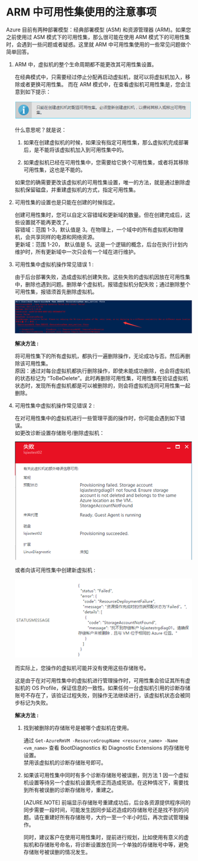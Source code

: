 <properties
    pageTitle="ARM 中可用性集使用的注意事项"
    description="ARM 中可用性集使用的注意事项"
    service=""
    resource="virtual-machines"
    authors=""
    displayOrder=""
    selfHelpType=""
    supportTopicIds=""
    productPesIds=""
    resourceTags="Virtual Machines, ARM, ASM, HA"
    cloudEnvironments="MoonCake" />
<tags
    ms.service="virtual-machines-aog"
    ms.date=""
    wacn.date="02/21/2017" />

# ARM 中可用性集使用的注意事项

Azure 目前有两种部署模型：经典部署模型 (ASM) 和资源管理器 (ARM)。如果您之前使用过 ASM 模式下的可用性集，那么很可能在使用 ARM 模式下的可用性集时，会遇到一些问题或者疑惑。这里就 ARM 中可用性集使用的一些常见问题做个简单回答。

1. ARM 中，虚拟机的整个生命周期都不能更改其可用性集设置。

    在经典模式中，只需要经过停止分配再启动虚拟机，就可以将虚拟机加入，移除或者更换可用性集。
    而在 ARM 模式中，在查看虚拟机可用性集是，您会注意到如下提示：

    ![arm-ha](./media/aog-virtual-machines-ha-arm-matters-needing-attention/arm-ha.png)

    什么意思呢？就是说：

    1. 如果在创建虚拟机的时候，如果没有指定可用性集，那么虚拟机完成部署后，是不能将该虚拟机加入到可用性集中的。

    2. 如果虚拟机已经在可用性集中，您需要给它换个可用性集，或者将其移除可用性集，这也是不能的。

    如果您的确需要更改该虚拟机的可用性集设置，唯一的方法，就是通过删除虚拟机保留磁盘，并重建虚拟机的方式，指定可用性集。

2. 可用性集的设置也是只能在创建的时候指定。

    创建可用性集时，您可以自定义容错域和更新域的数量。但在创建完成后，这些设置就不能再更改了。<br>
    容错域：范围 1-3，默认值是 3。在物理上，一个域中的所有虚拟机和物理机，会共享同样的电源和网络资源。<br>
    更新域：范围 1-20， 默认值是 5。这是一个逻辑的概念，后台在执行计划内维护时，所有更新域中一次只会有一个域在进行维护。

3. 可用性集中虚拟机操作常见错误 1 :

    由于后台部署失败，造成虚拟机创建失败。这些失败的虚拟机因放在可用性集中，删除也遇到问题。删除单个虚拟机，报错虚拟机分配失败；通过删除整个可用性集，报错须首先删除虚拟机。

    ![delete-vm-failure](./media/aog-virtual-machines-ha-arm-matters-needing-attention/delete-vm-failure.png)

    **解决方法 :**

    将可用性集下的所有虚拟机，都执行一遍删除操作，无论成功与否。然后再删除该可用性集。<br>
    原因：通过对每台虚拟机都执行删除操作，即使未能成功删除，也会将虚拟机的状态标记为 “ToBeDelete”。此时再删除可用性集，可用性集在验证虚拟机状态时，发现所有虚拟机都是可以被删除的，则会将虚拟机连同可用性集一起删除。

4. 可用性集中虚拟机操作常见错误 2 :

    在对可用性集中的虚拟机进行一些管理平面的操作时，你可能会遇到如下错误。<br>
    如更改诊断设置存储账号/删除虚拟机：

    ![provisioning-failed](./media/aog-virtual-machines-ha-arm-matters-needing-attention/provisioning-failed.png)

    或者向该可用性集中创建新虚拟机 :

    ![storage-account-not-find](./media/aog-virtual-machines-ha-arm-matters-needing-attention/storage-account-not-find.png)

    而实际上，您操作的虚拟机可能并没有使用这些存储账号。

    这是由于在对可用性集中的虚拟机进行管理操作时，可用性集会验证其所有虚拟机的 OS Profile，保证信息的一致性。如果任何一台虚拟机引用的诊断存储账号不存在了，该验证过程失败，则操作无法继续进行，该虚拟机状态会被同步标记为失败。

    **解决方法 :**

    1. 找到被删除的存储账号是被哪个虚拟机在使用。

        通过 `Get-AzureRmVM -ResourceGroupName <resource_name> -Name <vm_name>` 查看 BootDiagnostics 和 Diagnostic Extensions 的存储账号设置。<br>
        禁用该虚拟机的诊断存储账号即可。

    2. 如果该可用性集中同时有多个诊断存储账号被误删，则方法 1 因一个虚拟机设置等待另一个虚拟机设置先修正而造成死锁。在这种情况下，需要找到所有被误删的诊断存储账号，重建之。

        [AZURE.NOTE] 前端显示存储账号重建成功后，后台各资源提供程序间的同步需要一段时间，可能发生因同步延迟造成的存储账号还是找不到的问题。请在重建好所有存储账号，大约一至一个半小时后，再次尝试管理操作。<p>同时，建议客户在使用可用性集时，提前进行规划，比如使用有意义的虚拟机和存储账号命名，将诊断设置放在同一个单独的存储账号中等，避免存储账号被误删的情况发生。

